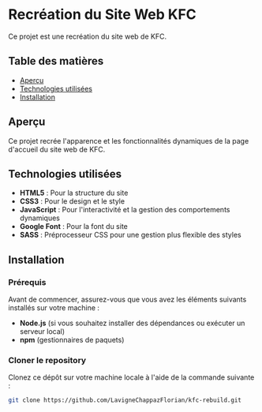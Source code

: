 # Recréation du Site Web KFC

Ce projet est une recréation du site web de KFC.

## Table des matières

- [Aperçu](#aperçu)
- [Technologies utilisées](#technologies-utilisées)
- [Installation](#installation)

## Aperçu

Ce projet recrée l'apparence et les fonctionnalités dynamiques de la page d'accueil du site web de KFC.

## Technologies utilisées

- **HTML5** : Pour la structure du site
- **CSS3** : Pour le design et le style
- **JavaScript** : Pour l'interactivité et la gestion des comportements dynamiques
- **Google Font** : Pour la font du site
- **SASS** : Préprocesseur CSS pour une gestion plus flexible des styles

## Installation

### Prérequis

Avant de commencer, assurez-vous que vous avez les éléments suivants installés sur votre machine :

- **Node.js** (si vous souhaitez installer des dépendances ou exécuter un serveur local)
- **npm** (gestionnaires de paquets)

### Cloner le repository

Clonez ce dépôt sur votre machine locale à l'aide de la commande suivante :

```bash
git clone https://github.com/LavigneChappazFlorian/kfc-rebuild.git
